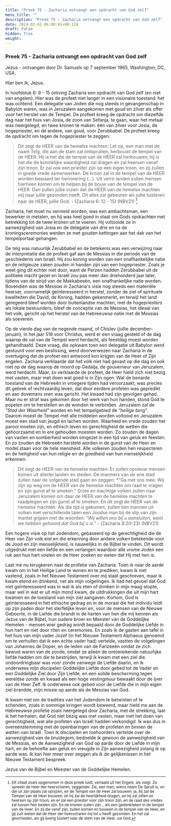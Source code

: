 ```yaml
---
title: "Preek 75 - Zacharia ontvangt een opdracht van God zelf"
menu_title: ""
description: "Preek 75 - Zacharia ontvangt een opdracht van God zelf"
date: 2024-02-01 06:00:01+00:128
draft: False
hidden: True
weight:
---
```

### Preek 75 - Zacharia ontvangt een opdracht van God zelf

Jezus - ontvangen door Dr. Samuels op 7 september 1965, Washington, DC, USA.

Hier ben ik, Jezus.

In hoofdstuk 6: 9 - 15 ontving Zacharia een opdracht van God zelf (en niet van engelen). Hier was de profeet niet langer in een visionaire toestand: het was ochtend. Een delegatie van Joden die nog steeds in gevangenschap in Babylon waren, was in Jeruzalem aangekomen met goud en zilver als offer voor het herstel van de Tempel. De profeet kreeg de opdracht om diezelfde dag naar het huis van Josia, de zoon van Sefanja, te gaan, waar het metaal was neergelegd, en twee kronen te maken: één van zilver voor Josia, de hogepriester, en de andere, van goud, voor Zerubbabel. De profeet kreeg de opdracht om tegen de hogepriester te zeggen:

> Dit zegt de HEER van de hemelse machten: Let op, een man met de naam Telg, die aan de stam zal ontspruiten, herbouwt de tempel van de HEER. Hij is het die de tempel van de HEER zal herbouwen; hij is het die de koninklijke waardigheid zal dragen en zal heersen vanaf zijn troon. Er zal ook een priester zijn op een eigen troon, en zij zullen in goede vrede samenwerken. De kroon zal in de tempel van de HEER worden bewaard ter herinnering (…). Uit verre landen zullen mensen hierheen komen om te helpen bij de bouw van de tempel van de HEER. Dan zullen jullie inzien dat de HEER van de hemelse machten mij naar jullie gezonden heeft. Dit alles zal gebeuren als jullie luisteren naar de HEER, jullie God. - (Zacharia 6: 12 - 15) (NBV21) [^1]

Zacharia, het moet nu vermeld worden, was een ambachtsman, een bewerker in metalen, en hij was heel goed in staat om Gods opdrachten met betrekking tot de twee kronen uit te voeren. Hij voltooide ze in aanwezigheid van Josia en de delegatie van drie en na de kroningsceremonies werden ze met gouden kettingen aan het dak van het tempelportaal gehangen.

De telg was natuurlijk Zerubbabel en de betekenis was een verwijzing naar de interpretatie die de profeet gaf aan de Messias in die periode van de geschiedenis van Israël. Hij zou koning worden van een onafhankelijke natie en de religieuze zaken zouden in handen zijn van een hogepriester. Zoals je weet ging dit echter niet door, want de Perzen hadden Zerubbabel uit de politieke macht gezet en Israël zou pas meer dan driehonderd jaar later, tijdens van de strijd van de Makkabeeën, een onafhankelijke natie worden. Bovendien was de Messias in Zacharia's visie nog steeds een materiële heerser, voornamelijk geïnteresseerd in herstel, zonder de ziel of spirituele kwaliteiten die David, de Koning, hadden gekenmerkt, en terwijl het land geregeerd bleef worden door buitenlandse machten, met de hogepriesters als lokale bestuurders, bleef de conceptie van de Messias, het ideaal van het volk, gericht op het herstel van de Hebreeuwse natie met de Messias als soeverein.

Op de vierde dag van de negende maand, of Chislev (jullie december-januari), in het jaar 518 voor Christus, werd er een vraag gesteld of de dag waarop de val van de Tempel werd herdacht, als feestdag moest worden gehandhaafd. Deze vraag, die opkwam toen een delegatie uit Babylon werd gestuurd voor een beslissing, werd doorverwezen naar Zacharia in de overtuiging dat de profeet een antwoord kon krijgen van de Heer of Zijn engelen. Zacharia verklaarde dat het volk niet had gevast op die dag en ook niet op de dag waarop de moord op Gedalja, de gouverneur van Jeruzalem, werd herdacht. Maar, zo verklaarde de profeet, de Heer hield zich niet bezig met vasten, maar met doen wat goed is in Zijn ogen. Wat de benarde toestand van de Hebreeën in vroegere tijden had veroorzaakt, was precies dit gebrek of rechtvaardig leven, dat door eerdere profeten was gepredikt en aan dovemans oren was gericht. Het kwaad had zijn gevolgen gehad. Maar nu er straf was gekomen door het werk van hun handen, stond God te popelen om te herstellen en de wonden te verbinden. Jeruzalem zal de *"Stad der Waarheid"* worden en het tempelgebied de *"heilige berg"*. Daarom moest de Tempel met alle middelen worden voltooid en Jeruzalem moest een stad van jeugd en lachen worden. Waarheid en vrede zouden het parool moeten zijn, en ethisch leven en gerechtigheid de wetten die gehoorzaamd en in ere gehouden moesten worden. Zo zouden de dagen van vasten en somberheid worden omgezet in een tijd van geluk en feesten. En zo zouden de Hebreeën hersteld worden in de gunst van de Heer en model staan voor de hele mensheid. Alle volkeren zouden hen respecteren en de heiligheid van hun religie en de goedheid van hun menselijkheid erkennen:

> Dit zegt de HEER van de hemelse machten: Er zullen opnieuw mensen komen uit allerlei landen en steden. De inwoners van de ene stad zullen naar de volgende stad gaan en zeggen: *"Ga met ons mee. Wij zijn op weg om de HEER van de hemelse machten om raad te vragen en zijn gunst af te smeken." Grote en machtige volken zullen naar Jeruzalem komen om daar de HEER van de hemelse machten te raadplegen en zijn gunst af te smeken. En dit zegt de HEER van de hemelse machten: Als die tijd is gekomen, zullen tien mannen uit volken met verschillende talen een Joodse man bij de slip van zijn mantel grijpen met de woorden: *"Wij willen ons bij u aansluiten, want we hebben gehoord dat God bij u is."* - (Zacharia 8:20-23) (NBV21)

Een hogere visie op het Jodendom, gebaseerd op de gerechtigheid die de Heer van Zijn volk eist en die erkenning door andere volken betekende voor de Jood en zijn menselijkheid, is nauwelijks in de Bijbel te vinden. Dit wordt uitgedrukt met een liefde en een verlangen waardoor alle vrome Joden een ruk aan hun hart voelen en de Heer zoeken en weten dat Hij met hen is.

Laat me nu terugkeren naar de profetie van Zacharia. Toen ik naar de aarde kwam om in het Heilige Land te wonen en te prediken, kwam ik niet vastend, zoals in het Nieuwe Testament over mij staat geschreven, maar ik kwam etend en drinkend, net als mijn volgelingen. Ik had het gevoel dat God niet geïnteresseerd was in wat ik als eten of drinken in mijn maag stopte, maar wel in wat er uit mijn mond kwam, de uitdrukkingen die uit mijn hart kwamen en de toestand van mijn ziel aangaven. Kortom, God is geïnteresseerd in het ethische gedrag en in de moraal die het individu leidt op zijn paden door het sterfelijke leven en, voor de mensen van de Nieuwe Geboorte, in de Liefde die brandt in de harten van hen die mij kennen als Jezus van de Bijbel, hun oudere broer en Meester van de Goddelijke Hemelen - mensen wier gedrag wordt bepaald door de Goddelijke Liefde in hun hart en niet door riten en ceremonies. En zoals ik de gasten aan tafel in het huis van mijn vader Jozef (in het Nieuwe Testament Alphaeus genoemd om te verhullen dat ik een echte vader had) vertelde, vastten de volgelingen van Johannes de Doper, en de leden van de Farizeeën omdat ze zich bewust waren van de zonde, omdat ze alleen de ontoereikende natuurlijke liefde hadden om die te bestrijden, terwijl ik kwam met een ziel die ondoordringbaar was voor zonde vanwege de Liefde daarin, en ik onderwees mijn discipelen Goddelijke Liefde door gebed tot de Vader en een Goddelijke Ziel door Zijn Liefde, en een solide bescherming tegen wereldse zonde en kwaad als een hoge vestingmuur bewaakt door de ijver van de Heer Zelf. Ik onderwees ook gebed voor de Liefde die in mijn eigen ziel brandde, mijn missie op aarde als de Messias van God.

Ik kwam niet om de tradities van het Jodendom te betwisten of te schenden, zoals in sommige kringen wordt beweerd, maar hield me aan de Hebreeuwse profetie zoals neergelegd door Zacharia, met de strekking, laat ik het herhalen, dat God niet bezig was met vasten, maar met het doen van gerechtigheid, wat alle profeten van Israël hadden verkondigd. Ik was dus in overeenstemming met de openbaringen van de profeten en binnen de wetten van Israël. Toen ik discipelen en toehoorders vertelde over de aanwezigheid van de bruidegom, bedoelde ik gewoon de aanwezigheid van de Messias, en de Aanwezigheid van God op aarde door de Liefde in mijn hart, en de behoefte aan geluk en vreugde in Zijn aanwezigheid zolang ik op aarde was. Ik kan hier meer over zeggen als ik de gelijkenissen in het Nieuwe Testament bespreek.

Jezus van de Bijbel en Meester van de Goddelijke Hemelen.
<small>

[^1]: Dit citaat zoals opgenomen in deze preek luidt, vertaald uit het Engels, als volgt: Zo spreekt de Heer der heerscharen, zeggende: Zie, een man, wiens naam De Spruit is, en die uit zijn plaats zal oprijzen, en de Tempel van de Heer zal bouwen; ja, hij zal de Tempel van de Heer bouwen; en hij zal de heerlijkheid dragen, en hij zal zitten en heersen op zijn troon; en er zal een priester voor zijn troon zijn, en de raad des vredes zal tussen hen beiden zijn. En de kronen zullen zijn... als een gedenkteken in de tempel van de Heer. En zij die veraf zijn, zullen komen en bouwen in de tempel van de Heer, en gij zult weten dat de Heer der heerscharen mij tot u heeft gezonden. En het zal geschieden, als gij ijverig luistert naar de stem van de Heer, uw God.

[^2]: Dit citaat zoals opgenomen in deze preek luidt, vertaald uit het Engels, als volgt: Zo zegt de Heer der heerscharen: Het zal nog geschieden, dat er volken zullen komen, en inwoners van grote steden; en de inwoners van de ene stad zullen naar de andere stad gaan, zeggende: *”Laat ons vlug gaan om de gunst van de Heer te vragen, en om de Heer der heerscharen te zoeken; ik zal ook gaan.”* Ja, vele volken en sterke naties zullen komen om de Heer der heerscharen te Jeruzalem te zoeken en om de gunst van de Heer te vragen. Zo zegt de Heer der heerscharen: *”In die dagen zal het geschieden, dat tien mannen zich zullen vastgrijpen, uit alle talen der volken. Zij zullen de rok grijpen van hem die een Jood is,”* zeggende: *”Wij zullen met u meegaan, want wij hebben gehoord dat God met u is.”* - (Zacharia 8: 20 - 23)
